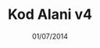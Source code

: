 ---
title: Kod Alani v4
date: 01/07/2014
categories: 
  - WordPress Themes
tags:
  - HTML
  - CSS
  - JavaScript
  - PHP
images: /assets/20220328164106-d7kmrmu-7e498bca-1db2-4fce-848a-e74db5127b80.png
logo: /assets/logo/kodalani.png
madefor: https://kodalani.com
preview:
  - icon: fas fa-pager
    label: Index
    url: https://kkerem.com/project/kodalaniv4
  - icon: fas fa-pager
    label: Single
    url: https://kkerem.com/project/kodalaniv4/icsayfa.html
download:
  - icon: fab fa-wordpress
    label: WP Theme
    url: https://kkerem.com/project/kodalaniv4/archive.rar
---